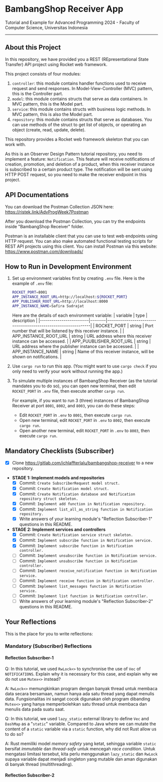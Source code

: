 # BambangShop Receiver App

Tutorial and Example for Advanced Programming 2024 - Faculty of Computer Science, Universitas Indonesia

---

## About this Project

In this repository, we have provided you a REST (REpresentational State Transfer) API project using Rocket web framework.

This project consists of four modules:

1. `controller`: this module contains handler functions used to receive request and send responses.
    In Model-View-Controller (MVC) pattern, this is the Controller part.
2. `model`: this module contains structs that serve as data containers.
    In MVC pattern, this is the Model part.
3. `service`: this module contains structs with business logic methods.
    In MVC pattern, this is also the Model part.
4. `repository`: this module contains structs that serve as databases.
    You can use methods of the struct to get list of objects, or operating an object (create, read, update, delete).

This repository provides a Rocket web framework skeleton that you can work with.

As this is an Observer Design Pattern tutorial repository, you need to implement a feature: `Notification`.
This feature will receive notifications of creation, promotion, and deletion of a product, when this receiver instance is subscribed to a certain product type.
The notification will be sent using HTTP POST request, so you need to make the receiver endpoint in this project.

## API Documentations

You can download the Postman Collection JSON here: <https://ristek.link/AdvProgWeek7Postman>

After you download the Postman Collection, you can try the endpoints inside "BambangShop Receiver" folder.

Postman is an installable client that you can use to test web endpoints using HTTP request.
You can also make automated functional testing scripts for REST API projects using this client.
You can install Postman via this website: <https://www.postman.com/downloads/>

## How to Run in Development Environment

1. Set up environment variables first by creating `.env` file.
    Here is the example of `.env` file:

    ```bash
    ROCKET_PORT=8001
    APP_INSTANCE_ROOT_URL=http://localhost:${ROCKET_PORT}
    APP_PUBLISHER_ROOT_URL=http://localhost:8000
    APP_INSTANCE_NAME=Safira Sudrajat
    ```

    Here are the details of each environment variable:
    | variable                | type   | description                                                     |
    |-------------------------|--------|-----------------------------------------------------------------|
    | ROCKET_PORT             | string | Port number that will be listened by this receiver instance.    |
    | APP_INSTANCE_ROOT_URL   | string | URL address where this receiver instance can be accessed.       |
    | APP_PUUBLISHER_ROOT_URL | string | URL address where the publisher instance can be accessed.       |
    | APP_INSTANCE_NAME       | string | Name of this receiver instance, will be shown on notifications. |
2. Use `cargo run` to run this app.
    (You might want to use `cargo check` if you only need to verify your work without running the app.)
3. To simulate multiple instances of BambangShop Receiver (as the tutorial mandates you to do so),
    you can open new terminal, then edit `ROCKET_PORT` in `.env` file, then execute another `cargo run`.

    For example, if you want to run 3 (three) instances of BambangShop Receiver at port `8001`, `8002`, and `8003`, you can do these steps:
    - Edit `ROCKET_PORT` in `.env` to `8001`, then execute `cargo run`.
    - Open new terminal, edit `ROCKET_PORT` in `.env` to `8002`, then execute `cargo run`.
    - Open another new terminal, edit `ROCKET_PORT` in `.env` to `8003`, then execute `cargo run`.

## Mandatory Checklists (Subscriber)

- [x] Clone <https://gitlab.com/ichlaffterlalu/bambangshop-receiver> to a new repository.
- **STAGE 1: Implement models and repositories**
  - [x] Commit: `Create SubscriberRequest model struct.`
  - [x] Commit: `Create Notification model struct.`
  - [x] Commit: `Create Notification database and Notification repository struct skeleton.`
  - [x] Commit: `Implement add function in Notification repository.`
  - [x] Commit: `Implement list_all_as_string function in Notification repository.`
  - [x] Write answers of your learning module's "Reflection Subscriber-1" questions in this README.
- **STAGE 2: Implement services and controllers**
  - [x] Commit: `Create Notification service struct skeleton.`
  - [x] Commit: `Implement subscribe function in Notification service.`
  - [x] Commit: `Implement subscribe function in Notification controller.`
  - [ ] Commit: `Implement unsubscribe function in Notification service.`
  - [ ] Commit: `Implement unsubscribe function in Notification controller.`
  - [ ] Commit: `Implement receive_notification function in Notification service.`
  - [ ] Commit: `Implement receive function in Notification controller.`
  - [ ] Commit: `Implement list_messages function in Notification service.`
  - [ ] Commit: `Implement list function in Notification controller.`
  - [ ] Write answers of your learning module's "Reflection Subscriber-2" questions in this README.

## Your Reflections

This is the place for you to write reflections:

### Mandatory (Subscriber) Reflections

#### Reflection Subscriber-1

Q: In this tutorial, we used `RwLock<>` to synchronise the use of `Vec` of `NOTIFICATIONS`.
Explain why it is necessary for this case, and explain why we do not use `Mutex<>` instead?

A: `RwLock<>` memungkinkan program dengan banyak thread untuk membaca data secara bersamaan, namun hanya ada satu thread yang dapat menulis data.
Fungsionalitas ini sangat cocok digunakan oleh program dibanding `Mutex<>` yang hanya memperbolehkan satu thread untuk membaca dan menulis data pada suatu saat.

Q: In this tutorial, we used `lazy_static` external library to define `Vec` and `DashMap` as a "`static`" variable.
Compared to Java where we can mutate the content of a `static` variable via a `static` function, why did not Rust allow us to do so?

A: Rust memiliki model *memory safety* yang ketat, sehingga variable `static` bersifat *immutable* dan *thread-safe* untuk mencegah *race condition*.
Untuk mengatasi limitasi tersebut, kita perlu menggunakan `lazy_static` dan `RwLock` supaya variable dapat menjadi singleton yang mutable dan aman
digunakan di banyak thread (multithreading).

#### Reflection Subscriber-2
